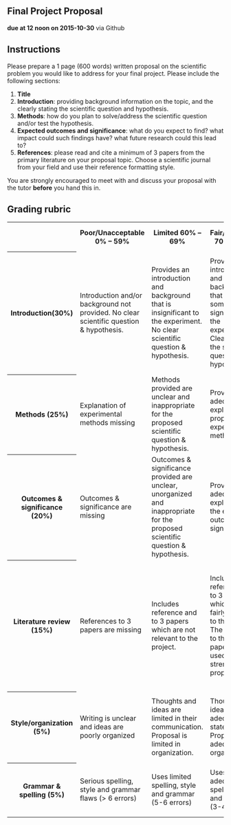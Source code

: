 ## Final Project Proposal
**due at 12 noon on 2015-10-30** via Github

## Instructions

Please prepare a 1 page (600 words) written proposal on the scientific problem you would 
like to address for your final project. Please include the following sections:

1. **Title**
2. **Introduction**: providing background information on the topic, and the clearly 
stating the scientific question and hypothesis.
3. **Methods**: how do you plan to solve/address the scientific question and/or test the 
hypothesis.
4. **Expected outcomes and significance**: what do you expect to find? what impact could 
such findings have? what future research could this lead to?
5. **References**: please read and cite a minimum of 3 papers from the primary literature 
on your proposal topic. Choose a scientific journal from your field and use their reference
formatting style.

You are strongly encouraged to meet with and discuss your proposal with the tutor 
**before** you hand this in.

## Grading rubric

<table>
  <tr>
    <th></td>
    <th>Poor/Unacceptable 0% – 59%</td> 
    <th>Limited 60% – 69%</td> 
    <th>Fair/Adequate 70% – 79%</td> 
    <th>Good 80% – 89%</td> 
    <th>Exceptional 90% – 100%</td> 
  </tr>
  <tr>
    <th>Introduction(30%)</td>
    <td>Introduction and/or background not provided. No clear scientific question & hypothesis.</td> 
    <td>Provides an introduction and background that is insignificant to the experiment. No clear scientific question & hypothesis.</td> 
    <td>Provides an introduction and background that is somewhat significant to the experiment. Clearly states the scientific question & hypothesis.</td> 
    <td>Provides a good introduction and background that is significant to the experiment. Clearly states the scientific question & hypothesis.</td> 
    <td>Provides an exceptionally clear and thorough introduction and background. Clearly states the scientific question & hypothesis.</td> 
  </tr>
  <tr>
    <th>Methods (25%)</td>
    <td>Explanation of experimental methods missing </td> 
    <td>Methods provided are unclear and inappropriate for the proposed scientific question & hypothesis.</td> 
    <td>Provides and adequate explanation of proposed experimental methods </td> 
    <td>Provides an good explanation of proposed experimental methods </td> 
    <td>Provides a exceptional explanation of the proposed experimental methods</td> 
  </tr>
  <tr>
    <th>Outcomes & significance (20%)</td>
    <td>Outcomes & significance are missing</td> 
    <td>Outcomes & significance provided are unclear, unorganized and inappropriate for the proposed scientific question & hypothesis.</td> 
    <td>Provides an adequate explanation of the expected outcomes & significance</td> 
    <td>Provides a good explanation of the expected outcomes & significance</td> 
    <td>Provides an exceptionally clear explanation of the expected outcomes & significance</td> 
  </tr>
  <tr>
    <th>Literature review (15%)</td>
    <td>References to 3 papers are missing</td> 
    <td>Includes reference and to 3 papers which are not relevant to the project.</td> 
    <td>Includes reference and to 3 papers which are fairly relevant to the project. The citations to these papers are not used to strengthen the proposal.</td> 
    <td>Includes reference and to 3 papers which are fairly relevant to the project. The citations to these papers are used to strengthen the proposal.</td> 
    <td>Includes reference and to 3 papers which are directly relevant to the project. The citations to these papers are used to strengthen the proposal.</td> 
  </tr>
  <tr>
    <th>Style/organization (5%)</td>
    <td>Writing is unclear and ideas are poorly organized</td> 
    <td>Thoughts and ideas are limited in their communication. Proposal is limited in organization.</td> 
    <td>Thoughts and ideas are adequately stated. Proposal is adequately organized. </td> 
    <td>Thoughts and ideas are well stated. Proposal is well organized.</td> 
    <td>Thoughts and ideas are clearly stated. Proposal is logical and exceptionally organized.</td> 
  </tr>
  <tr>
  	<th>Grammar & spelling (5%)</td>
    <td>Serious spelling, style and grammar flaws (> 6 errors)</td> 
    <td>Uses limited spelling, style and grammar (5-6 errors)</td> 
    <td>Uses adequate spelling, style and grammar (3-4 errors) </td> 
    <td>Uses good spelling, style and grammar (1-2 errors)</td> 
    <td>Uses exceptional spelling, style and grammar (0 errors)</td> 
  </tr>
</table>